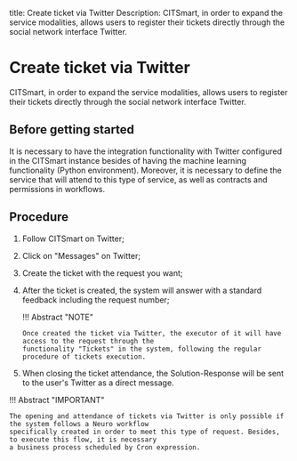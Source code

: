 title: Create ticket via Twitter
Description: CITSmart, in order to expand the service modalities, allows users to register their tickets directly through the social network interface Twitter.

# Create ticket via Twitter
CITSmart, in order to expand the service modalities, allows users to register their tickets directly through the social network interface Twitter.

Before getting started
----------------------

It is necessary to have the integration functionality with Twitter configured in the CITSmart instance besides of having the machine learning functionality (Python environment). Moreover, it is necessary to define the service that will attend to this type of service, as well as contracts and permissions in workflows. 

Procedure 
-------------

1.  Follow CITSmart on Twitter;

2.  Click on "Messages" on Twitter;

3.  Create the ticket with the request you want;

4.  After the ticket is created, the system will answer with a standard feedback including the request number;

    !!! Abstract "NOTE"
        
        Once created the ticket via Twitter, the executor of it will have access to the request through the 
        functionality "Tickets" in the system, following the regular procedure of tickets execution. 
        
5.  When closing the ticket attendance, the Solution-Response will be sent to the user's Twitter as a direct message.

!!! Abstract "IMPORTANT"

    The opening and attendance of tickets via Twitter is only possible if the system follows a Neuro workflow 
    specifically created in order to meet this type of request. Besides, to execute this flow, it is necessary 
    a business process scheduled by Cron expression.  

<!-- !!! tip "About"

    <b>Product/Version:</b> CITSmart | 9.00 &nbsp;&nbsp;
    <b>Updated:</b>04/29/2021 – Larissa Lourenço

